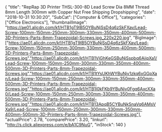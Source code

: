 {
	"title": "RepRap 3D Printer THSL-300-8D Lead Screw Dia 8MM Thread 8mm Length 300mm with Copper Nut Free Shipping Dropshipping",
	"date": "2018-10-31 10:30:20",
	"SubCat": ["Computer & Office"],
	"categories": ["Office Electronics"],
	"thumbnailImage": "https://ae01.alicdn.com/kf/HTB1gT9lB5OYBuNjSsD4q6zSkFXav/Lead-Screw-100mm-150mm-250mm-300mm-330mm-350mm-400mm-500mm-3D-Printers-Parts-8mm-Trapezoidal-Screws.jpg_220x220.jpg",
	"BigImage": ["https://ae01.alicdn.com/kf/HTB1gT9lB5OYBuNjSsD4q6zSkFXav/Lead-Screw-100mm-150mm-250mm-300mm-330mm-350mm-400mm-500mm-3D-Printers-Parts-8mm-Trapezoidal-Screws.jpg","https://ae01.alicdn.com/kf/HTB1ViGhKeGSBuNjSspbq6AiipXa1/Lead-Screw-100mm-150mm-250mm-300mm-330mm-350mm-400mm-500mm-3D-Printers-Parts-8mm-Trapezoidal-Screws.jpg","https://ae01.alicdn.com/kf/HTB1tYsUKhWYBuNjy1zkq6xGGpXan/Lead-Screw-100mm-150mm-250mm-300mm-330mm-350mm-400mm-500mm-3D-Printers-Parts-8mm-Trapezoidal-Screws.jpg","https://ae01.alicdn.com/kf/HTB1l0kFKb9YBuNjy0Fgq6AxcXXa0/Lead-Screw-100mm-150mm-250mm-300mm-330mm-350mm-400mm-500mm-3D-Printers-Parts-8mm-Trapezoidal-Screws.jpg","https://ae01.alicdn.com/kf/HTB13ApqB5CYBuNkSnaVq6AMsVXa9/Lead-Screw-100mm-150mm-250mm-300mm-330mm-350mm-400mm-500mm-3D-Printers-Parts-8mm-Trapezoidal-Screws.jpg"],
	"actualPrice": 2.78,
	"comparePrice": 3.20,
	"linkurl": "http://s.click.aliexpress.com/e/bA1C9NuG",
	"inStock": 140
}
